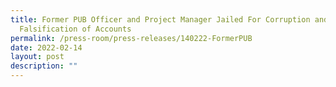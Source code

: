 ```yaml
---
title: Former PUB Officer and Project Manager Jailed For Corruption and
  Falsification of Accounts
permalink: /press-room/press-releases/140222-FormerPUB
date: 2022-02-14
layout: post
description: ""
---
```

